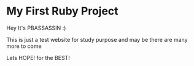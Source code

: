 # My First Ruby Project

Hey It's PBASSASSIN :)

This is just a test website for study purpose and may be there are many more to come

Lets HOPE! for the BEST!
